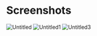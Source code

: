 # Screenshots
![Untitled](https://github.com/Vraag0056/Automated-Farming-PHP-Python-Raspberrypi/assets/60671266/8cbb79a6-23ae-425b-b29c-776c88acd1fb)
![Untitled1](https://github.com/Vraag0056/Automated-Farming-PHP-Python-Raspberrypi/assets/60671266/9828b54f-ea08-416a-a081-202fa923408b)
![Untitled3](https://github.com/Vraag0056/Automated-Farming-PHP-Python-Raspberrypi/assets/60671266/92dded68-ae92-44d6-bf5e-75ce4f1d91c0)

